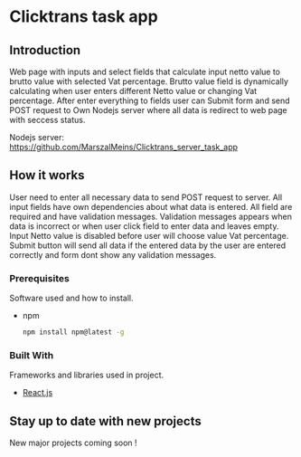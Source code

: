 # Clicktrans task app


## Introduction
Web page with inputs and select fields that calculate input netto value to brutto value with selected Vat percentage. Brutto value field is dynamically calculating when user enters different Netto value or changing Vat percentage. After enter everything to fields user can Submit form and send POST request to Own Nodejs server where all data is redirect to web page with seccess status.


Nodejs server: https://github.com/MarszalMeins/Clicktrans_server_task_app


## How it works
User need to enter all necessary data to send POST request to server. All input fields have own dependencies about what data is entered. All field are required and have validation messages. Validation messages appears when data is incorrect or when user click field to enter data and leaves empty. Input Netto value is disabled before user will choose value Vat percentage. Submit button will send all data if the entered data by the user are entered correctly and form dont show any validation messages.



### Prerequisites

Software used and how to install.
* npm
  ```sh
  npm install npm@latest -g
  ```

### Built With

Frameworks and libraries used in project.

* [React.js](https://reactjs.org/)



## Stay up to date with new projects
New major projects coming soon !
